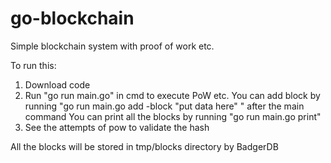 # go-blockchain

Simple blockchain system with proof of work etc.

To run this:
1. Download code
2. Run "go run main.go" in cmd to execute PoW etc.
   You can add block by running "go run main.go add -block "put data here" " after the main command
   You can print all the blocks by running "go run main.go print"
3. See the attempts of pow to validate the hash

All the blocks will be stored in tmp/blocks directory by BadgerDB
